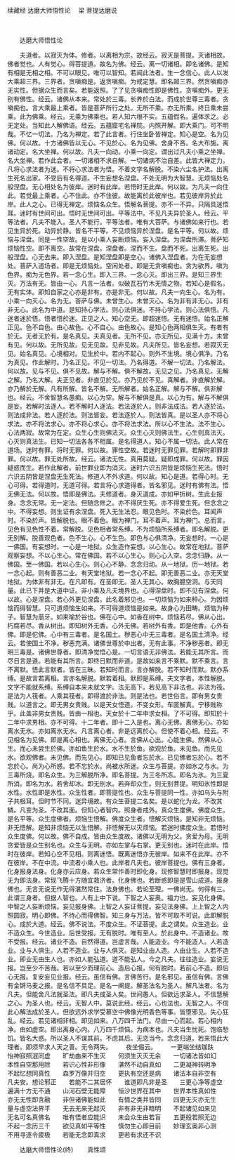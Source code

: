 续藏经   达磨大师悟性论
　梁 菩提达磨说

　　 

　　达磨大师悟性论

　　夫道者。以寂灭为体。修者。以离相为宗。故经云。寂灭是菩提。灭诸相故。佛者觉也。人有觉心。得菩提道。故名为佛。经云。离一切诸相。即名诸佛。是知有相是无相之相。不可以眼见。唯可以智知。若闻此法者。生一念信心。此人以发大乘超三界。三界者。贪嗔痴是。返贪嗔痴。为戒定慧。即名超三界。然贪嗔痴亦无实性。但据众生而言矣。若能返照。了了见贪嗔痴性即是佛性。贪嗔痴外。更无别有佛性。经云。诸佛从本来。常处於三毒。长养於白法。而成於世尊三毒者。贪嗔痴也。言大乘最上乘者。皆是菩萨所行之处。无所不乘。亦无所乘。终日乘未尝乘。此为佛乘。经云。无乘为佛乘也。若人知六根不实。五蕴假名。遍体求之。必无定处。当知此人解佛语。经云。五蕴窟宅名禅院。内照开解。即大乘门。可不明哉。不忆一切法。乃名为禅定。若了此言者。行住坐卧皆禅定。知心是空。名为见佛。何以故。十方诸佛皆以无心。不见於心。名为见佛。舍身不吝。名大布施。离诸动定。名大坐禅。何以故。凡夫一向动。小乘一向定。谓出过凡夫小乘之坐禅。名大坐禅。若作此会者。一切诸相不求自解。一切诸病不治自差。此皆大禅定力。凡将心求法者为迷。不将心求法者为悟。不着文字名解脱。不染六尘名护法。出离生死名出家。不受后有名得道。不生妄想名涅盘。不处无明为大智慧。无烦恼处名般涅盘。无心相处名为彼岸。迷时有此岸。若悟时无此岸。何以故。为凡夫一向住此。若觉最上乘者。心不住此。亦不住彼。故能离於此彼岸也。若见彼岸异於此岸。此人之心。已得无禅定。烦恼名众生。悟解名菩提。亦不一不异。只隔具迷悟耳。迷时有世间可出。悟时无世间可出。平等法中。不见凡夫异於圣人。经云。平等法者。凡夫不能入。圣人不能行。平等法者。唯有大菩萨。与诸佛如来行也。若见生异於死。动异於静。皆名不平等。不见烦恼异於涅盘。是名平等。何以故。烦恼与涅盘。同是一性空故。是以小乘人妄断烦恼。妄入涅盘。为涅盘所滞。菩萨知烦恼性空。即不离空。故常在涅盘。涅盘者。涅而不生。盘而不死。出离生死。出般涅盘。心无去来。即入涅盘。是知涅盘即是空心。诸佛入涅盘者。为在无妄想处。菩萨入道场者。即是无烦恼处。空闲处者。即是无贪嗔痴也。贪为欲界。嗔为色界。痴为无色界。若一念心生。即入三界。一念心灭。即出三界。是知三界生灭。万法有无。皆由一心。凡言一法者。似破瓦石竹木无情之物。若知心是假名。无有实体。即知自家之心亦是非有。亦是非无。何以故。凡夫一向生心。名为有。小乘一向灭心。名为无。菩萨与佛。未曾生心。未曾灭心。名为非有非无心。非有非无心。此名为中道。是知持心学法。则心法俱迷。不持心学法。则心法俱悟。凡迷者迷於悟。悟者悟於迷。正见之人。知心空无。即超迷悟。无有迷悟。始名正解正见。色不自色。由心故色。心不自心。由色故心。是知心色两相俱生灭。有者有於无。无者无於有。是名真见。夫真见者。无所不见。亦无所见。见满十方。未曾有见。何以故。无所见故。见无见故。见非见故。凡夫所见。皆名妄想。若寂灭无见。始名真见。心境相对。见生於中。若内不起心。则外不生境。境心俱净。乃名为真见。作此解时。乃名正见。不见一切法。乃名得道。不解一切法。乃名解法。何以故。见与不见。俱不见故。解与不解。俱不解故。无见之见。乃名真见。无解之解。乃名大解。夫正见者。非直见於见。亦乃见於不见。真解者。非直解於解。亦乃解於无解。凡有所解。皆名不解。无所解者。始名正解。解与不解。俱非解也。经云。不舍智慧名愚痴。以心为空。解与不解俱是真。以心为有。解与不解俱是妄。若解时法逐人。若不解时人逐法。若法逐於人。则非法成法。若人逐於法。则法成非法。若人逐於法。则法皆妄。若法逐於人。则法皆真。是以圣人亦不将心求法。亦不将法求心。亦不将心求心。亦不将法求法。所以心不生法。法不生心。心法两寂。故常为在定。众生心生则佛法灭。众生心灭则佛法生。心生则真法灭。心灭则真法生。已知一切法各各不相属。是名得道人。知心不属一切法。此人常在道场。迷时有罪。将时无罪。何以故。罪性空故。若迷时无罪见罪。若解时即罪非罪。何以故。罪无处所故。经云。诸法无性。真用莫疑。疑即成罪。何以故。罪因疑惑而生。若作此解者。前世罪业即为消灭。迷时六识五阴皆是烦恼生死法。悟时六识五阴皆是涅盘无生死法。修道人不外求道。何以故。知心是道。若得心时。无心可得。若得道时。无道可得。若言将心求道得者。皆名邪见。迷时有佛有法。悟无佛无法。何以故。悟即是佛法。夫修道者。身灭道成。亦如甲折树。生此业报身。念念无常。无一定法。但随念修之。亦不得厌生死。亦不得爱生死。但念念之中。不得妄想。则生证有余涅盘。死入无生法忍。眼见色时。不染於色。耳闻声时。不染於声。皆解脱也。眼不着色。眼为禅门。耳不着声。耳为禅门。总而言。见色有见色性不着。常解脱。见色相者常系缚。不为烦恼所系缚者。即名解脱。更无别解。脱善观色者。色不生心。心不生色。即色与心俱清净。无妄想时。一心是一佛国。有妄想时。一心是一地狱。众生造作妄想。以心生心。故常在地狱。菩萨观察妄想。不以心生心。常在佛国。若不以心生心。则心心入空。念念归静。从一佛国。至一佛国。若以心生心。则心心不静。念念归动。从一地狱。历一地狱。若一念心起。则有善恶二业。有天堂地狱。若一念心不起。即无善恶二业。亦无天堂地狱。为体非有非无。在凡即有。在圣即无。圣人无其心。故胸臆空洞。与天同量。此已下并是大道中证。非小乘及凡夫境界也。心得涅盘时。即不见有涅盘。何以故。心是涅盘。若心外更见涅盘。此名着邪见也。一切烦恼为如来种心。为因烦恼而得智慧。只可道烦恼生如来。不可得道烦恼是如来。故身心为田畴。烦恼为种子。智慧为萠牙。如来喻於谷也。佛在心中。如香在树中。烦恼若尽。佛从心出。朽腐若尽。香从树出。即知树外无香。心外无佛。若树外有香。即是他香。心外有佛。即是佗佛。心中有三毒者。是名国土。秽恶心中无三毒者。是名国土清净。经云。若使国土不净。秽恶充满。诸佛世尊於中出者。无有此事。不净秽恶者。即无明三毒是。诸佛世尊者。即清净觉悟心是。一切言语无非佛法。若能无其所言。而尽日言是道。若能有其所言。即终日默而非道。是故如来言不乘默。默不乘言。言不离默。悟此言默者。皆在三昧。若知时而言。言亦解脱。若不知时而默。默亦系缚。是故言若离相。言亦名解脱。默若着相。默即是系缚。夫文字者。本性解脱。文字不能就系缚。系缚自本来未就文字。法无高下。若见高下非法也。非法为筏。是法为人筏者。人乘其筏者。即得渡於非法。则是法也。若世俗言。即有男女贵贱。以道言之。即无男女贵贱。以是天女悟道。不变女形。车匿解真。宁移贱称乎。此盖非男女贵贱。皆由一相也。天女於十二年中求女相。了不可得。即知於十二年中求男相。亦不可得。十二年者。即十二入是也。离心无佛。离佛无心。亦如离水无氷。亦如离氷无水。凡言离心者。非是远离於心。但使不着心相。经云。不见相名为见佛。即是离心相也。离佛无心者。言佛从心出。心能生佛。然佛从心生。而心未尝生於佛。亦如鱼生於水。水不生於鱼。欲观於鱼。未见鱼。而先见水。欲观佛者。未见佛。而先见心。即知已见鱼者忘於水。已见佛者忘於心。若不忘於心。尚为心所惑。若不忘於水。尚被水所迷。众生与菩提。亦如氷之与水。为三毒所烧。即名众生。为三解脱所净。即名菩提。为三冬所冻。即名为氷。为三夏所消。即名为水。若舍却冰。即无别水。若弃却众生。则无别菩提。明知氷性即是水性。水性即是氷性。众生性者。即菩提性也。众生与菩提同一性。亦如乌头与附子共根耳。但时节不同。迷异境故。有众生菩提二名矣。是以蛇化为龙。不改其鳞。凡变为圣。不改其面。但知心者智内。照身者戒外。真众生度佛。佛度众生。是名平等。众生度佛者。烦恼生悟解。佛度众生者。悟解灭烦恼。是知非无烦恼。非无悟解。是知非烦恼无以生悟解。非悟解无以灭烦恼。若迷时佛度众生。若悟时众生度佛。何以故。佛不自成。皆由众生度故。诸佛以无明为父。贪爱为母。无明贪爱皆是众生别名也。众生与无明。亦如左掌与右掌。更无别也。迷时在此岸。悟时在彼岸。若知心空不见相。则离迷悟。既离迷悟亦无彼岸。如来不在此岸。亦不在彼岸。不在中流。中流者小乘人也。此岸者凡夫也。彼岸菩提也。佛有三身者。化身报身法身。化身亦云应身。若众生常作善时即化身。现修智慧时即报身。现觉无为即法身。常现飞腾十方随宜救济者。化身佛也。若断惑即是是雪山成道。报身佛也。无言无说无作无得湛然常住。法身佛也。若论至理。一佛尚无。何得有三。此谓三身者。但据人智也。人有上中下说。下智之人妄奥。福力也。妄见化身佛。中智之人妄断烦恼。妄见报身佛。上智之人妄证菩提。妄见法身佛。上上智之人内照圆寂。明心即佛。不待心而得佛智。知三身与万法。皆不可取不可说。此即解脱心。成於大道。经云。佛不说法。不度众生。不证菩提。此之谓矣。众生造业。业不造众生。今世造业。后世受报。无有脱时。唯有至人。於此身中。不造诸业。故不受报。经云。诸业不造。自然得道。岂虚言哉。人能造业。今不能造人。人若造业。业与人俱生。人若不造业。业与人俱灭。是知业由人造。人由业生。人若不造业。即业无由生人也。亦如人能弘道。道不能弘人。今之凡夫。往往造业。妄说无报。岂至少不苦哉。若以至少而理前心。造后心报。何有脱时。若前心不造。即后心无报。复安妄见业报。经云。虽信有佛。言佛苦行。是名邪见。虽信有佛。言佛有金锵马麦之报。是名信不具足。是名一阐提。解圣法名为圣人。解凡法者。名为凡夫。但能舍凡法就圣法。即凡夫成圣人矣。世间愚人。但欲远求圣人。不信慧解之心。为圣人也。经云。无智人中。莫说此经。经云。心也法也。无智之人。不信此心解法成於圣人。但欲远外求学受慕空中佛像光明香色等事。皆堕邪见。失心狂乱。经云。若见诸相非相。即见如来。八万四千法门。尽由一心而起。若心相内净。由如虚空。即出离身心内。八万四千烦恼。为病本也。凡夫当生忧死。饱临愁饥。皆名大惑。所以圣人不谋其前。不虑其后。无恋当今。念念归道。若来悟此大理者。即须早求人天之善。无令两失。
　　夜坐偈云。
　　一更端坐结跏趺　　怡神寂照泯同虚　　旷劫由来不生灭　　何须生灭灭无余　　一切诸法皆如幻　　本性自空那用除　　若识心性非形像　　湛然不动自真如　　二更凝神转明净　　不起忆想同真性　　森罗万像并归空　　更执有空还是病　　诸法本自非空有　　凡夫安。想论邪正　　若能不二其居怀　　谁道即凡非是圣　　三更心净等虚空　　遍满十方无不通　　山河石壁无能障　　恒沙世界在其中　　世界本性真如性　　亦无无性即含融　　非但诸佛能如此　　有情之类并皆同　　四更无灭亦无生　　量与虚空法界平　　无去无来无起灭　　非有非无非暗明　　不起诸见如来见　　无名可名真佛名　　唯有悟者应能识　　未会众生由若盲　　五更般若照无边　　不起一念历三千　　欲见真如平等性　　慎勿生心即目前　　妙理玄奥非心测　　不用寻逐令疲极　　若能无念即真求　　更若有求还不识

　　达磨大师悟性论(终)
　　真性颂

　　
